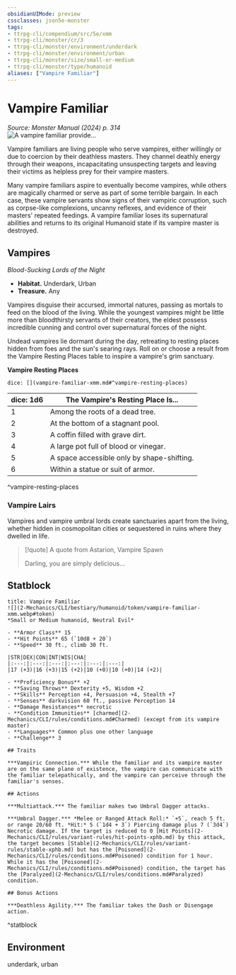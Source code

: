 ```yaml
---
obsidianUIMode: preview
cssclasses: json5e-monster
tags:
- ttrpg-cli/compendium/src/5e/xmm
- ttrpg-cli/monster/cr/3
- ttrpg-cli/monster/environment/underdark
- ttrpg-cli/monster/environment/urban
- ttrpg-cli/monster/size/small-or-medium
- ttrpg-cli/monster/type/humanoid
aliases: ["Vampire Familiar"]
---
```

# Vampire Familiar
*Source: Monster Manual (2024) p. 314*  
![A vampire familiar provide...](2-Mechanics/CLI/bestiary/undead/img/vampires.webp#right "A vampire familiar provides a meal for a vampire spawn")

Vampire familiars are living people who serve vampires, either willingly or due to coercion by their deathless masters. They channel deathly energy through their weapons, incapacitating unsuspecting targets and leaving their victims as helpless prey for their vampire masters.

Many vampire familiars aspire to eventually become vampires, while others are magically charmed or serve as part of some terrible bargain. In each case, these vampire servants show signs of their vampiric corruption, such as corpse-like complexions, uncanny reflexes, and evidence of their masters' repeated feedings. A vampire familiar loses its supernatural abilities and returns to its original Humanoid state if its vampire master is destroyed.

## Vampires

*Blood-Sucking Lords of the Night*

- **Habitat.** Underdark, Urban  
- **Treasure.** Any  

Vampires disguise their accursed, immortal natures, passing as mortals to feed on the blood of the living. While the youngest vampires might be little more than bloodthirsty servants of their creators, the eldest possess incredible cunning and control over supernatural forces of the night.

Undead vampires lie dormant during the day, retreating to resting places hidden from foes and the sun's searing rays. Roll on or choose a result from the Vampire Resting Places table to inspire a vampire's grim sanctuary.

**Vampire Resting Places**

`dice: [](vampire-familiar-xmm.md#^vampire-resting-places)`

| dice: 1d6 | The Vampire's Resting Place Is... |
|-----------|-----------------------------------|
| 1 | Among the roots of a dead tree. |
| 2 | At the bottom of a stagnant pool. |
| 3 | A coffin filled with grave dirt. |
| 4 | A large pot full of blood or vinegar. |
| 5 | A space accessible only by shape-shifting. |
| 6 | Within a statue or suit of armor. |
^vampire-resting-places

### Vampire Lairs

Vampires and vampire umbral lords create sanctuaries apart from the living, whether hidden in cosmopolitan cities or sequestered in ruins where they dwelled in life.

> [!quote] A quote from Astarion, Vampire Spawn  
> 
> Darling, you are simply delicious...


## Statblock

```ad-statblock
title: Vampire Familiar
![](2-Mechanics/CLI/bestiary/humanoid/token/vampire-familiar-xmm.webp#token)
*Small or Medium humanoid, Neutral Evil*

- **Armor Class** 15 
- **Hit Points** 65 (`10d8 + 20`) 
- **Speed** 30 ft., climb 30 ft.

|STR|DEX|CON|INT|WIS|CHA|
|:---:|:---:|:---:|:---:|:---:|:---:|
|17 (+3)|16 (+3)|15 (+2)|10 (+0)|10 (+0)|14 (+2)|

- **Proficiency Bonus** +2
- **Saving Throws** Dexterity +5, Wisdom +2
- **Skills** Perception +4, Persuasion +4, Stealth +7
- **Senses** darkvision 60 ft., passive Perception 14
- **Damage Resistances** necrotic
- **Condition Immunities** [charmed](2-Mechanics/CLI/rules/conditions.md#Charmed) (except from its vampire master)
- **Languages** Common plus one other language
- **Challenge** 3

## Traits

***Vampiric Connection.*** While the familiar and its vampire master are on the same plane of existence, the vampire can communicate with the familiar telepathically, and the vampire can perceive through the familiar's senses.

## Actions

***Multiattack.*** The familiar makes two Umbral Dagger attacks.

***Umbral Dagger.*** *Melee or Ranged Attack Roll:* `+5`, reach 5 ft. or range 20/60 ft. *Hit:* 5 (`1d4 + 3`) Piercing damage plus 7 (`3d4`) Necrotic damage. If the target is reduced to 0 [Hit Points](2-Mechanics/CLI/rules/variant-rules/hit-points-xphb.md) by this attack, the target becomes [Stable](2-Mechanics/CLI/rules/variant-rules/stable-xphb.md) but has the [Poisoned](2-Mechanics/CLI/rules/conditions.md#Poisoned) condition for 1 hour. While it has the [Poisoned](2-Mechanics/CLI/rules/conditions.md#Poisoned) condition, the target has the [Paralyzed](2-Mechanics/CLI/rules/conditions.md#Paralyzed) condition.

## Bonus Actions

***Deathless Agility.*** The familiar takes the Dash or Disengage action.
```
^statblock

## Environment

underdark, urban